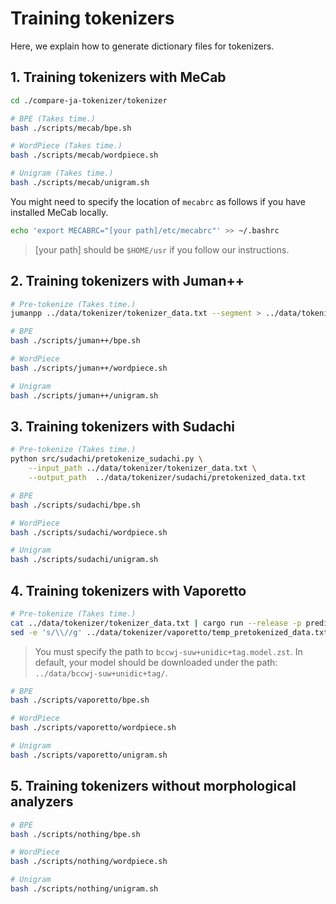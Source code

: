 Training tokenizers
===

Here, we explain how to generate dictionary files for tokenizers.

## 1. Training tokenizers with MeCab
```bash
cd ./compare-ja-tokenizer/tokenizer

# BPE (Takes time.)
bash ./scripts/mecab/bpe.sh

# WordPiece (Takes time.)
bash ./scripts/mecab/wordpiece.sh

# Unigram (Takes time.)
bash ./scripts/mecab/unigram.sh
```

You might need to specify the location of `mecabrc` as follows if you have installed MeCab locally.
```bash
echo 'export MECABRC="[your path]/etc/mecabrc"' >> ~/.bashrc
```
> [your path] should be `$HOME/usr` if you follow our instructions.


## 2. Training tokenizers with Juman++
```bash
# Pre-tokenize (Takes time.)
jumanpp ../data/tokenizer/tokenizer_data.txt --segment > ../data/tokenizer/juman++/pretokenized_data.txt

# BPE
bash ./scripts/juman++/bpe.sh

# WordPiece
bash ./scripts/juman++/wordpiece.sh

# Unigram
bash ./scripts/juman++/unigram.sh
```


## 3. Training tokenizers with Sudachi
```bash
# Pre-tokenize (Takes time.)
python src/sudachi/pretokenize_sudachi.py \
    --input_path ../data/tokenizer/tokenizer_data.txt \
    --output_path  ../data/tokenizer/sudachi/pretokenized_data.txt

# BPE
bash ./scripts/sudachi/bpe.sh

# WordPiece
bash ./scripts/sudachi/wordpiece.sh

# Unigram
bash ./scripts/sudachi/unigram.sh
```


## 4. Training tokenizers with Vaporetto
```bash
# Pre-tokenize (Takes time.)
cat ../data/tokenizer/tokenizer_data.txt | cargo run --release -p predict -- --model /path/to/bccwj-suw+unidic+tag.model.zst > ../data/tokenizer/vaporetto/temp_pretokenized_data.txt
sed -e 's/\\//g' ../data/tokenizer/vaporetto/temp_pretokenized_data.txt > ../data/tokenizer/vaporetto/pretokenized_data.txt
```
> You must specify the path to `bccwj-suw+unidic+tag.model.zst`. In default, your model should be downloaded under the path: `../data/bccwj-suw+unidic+tag/`.

```bash
# BPE
bash ./scripts/vaporetto/bpe.sh

# WordPiece
bash ./scripts/vaporetto/wordpiece.sh

# Unigram
bash ./scripts/vaporetto/unigram.sh
```


## 5. Training tokenizers without morphological analyzers  
```bash
# BPE
bash ./scripts/nothing/bpe.sh

# WordPiece
bash ./scripts/nothing/wordpiece.sh

# Unigram
bash ./scripts/nothing/unigram.sh
```
